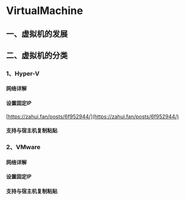 # VirtualMachine

## 一、虚拟机的发展

## 二、虚拟机的分类

### 1、Hyper-V

#### 网络详解

#### 设置固定IP

[https://zahui.fan/posts/6f952944/](https://zahui.fan/posts/6f952944/)

#### 支持与宿主机复制粘贴

### 2、VMware

#### 网络详解

#### 设置固定IP

#### 支持与宿主机复制粘贴

